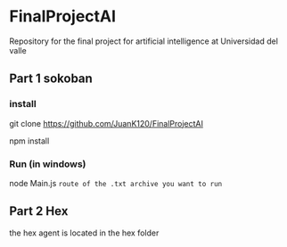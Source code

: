 # FinalProjectAI

Repository for the final project for artificial intelligence at Universidad del valle

## Part 1 sokoban

### install

git clone https://github.com/JuanK120/FinalProjectAI

npm install

### Run (in windows)

node Main.js `route of the .txt archive you want to run`

## Part 2 Hex

the hex agent is located in the hex folder
